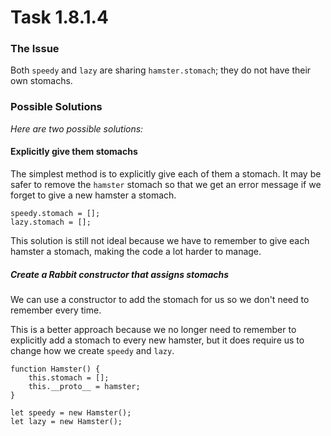 # Task 1.8.1.4


### The Issue
Both `speedy` and `lazy` are sharing `hamster.stomach`; they do not have their
own stomachs.

### Possible Solutions
*Here are two possible solutions:*

#### Explicitly give them stomachs
The simplest method is to explicitly give each of them a stomach. 
It may be safer to remove the `hamster` stomach so that we get an error message
if we forget to give a new hamster a stomach. 
    
```
speedy.stomach = [];
lazy.stomach = [];
```

This solution is still not ideal because we have to remember to give each 
hamster a stomach, making the code a lot harder to manage.

##### Create a Rabbit constructor that assigns stomachs
We can use a constructor to add the stomach for us so we don't need to remember
every time.

This is a better approach because we no longer need to remember to explicitly 
add a stomach to every new hamster, but it does require us to change how we 
create `speedy` and `lazy`.

```
function Hamster() {
    this.stomach = [];
    this.__proto__ = hamster;
}

let speedy = new Hamster();
let lazy = new Hamster();

```

